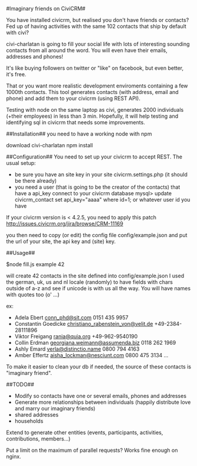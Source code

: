 #Imaginary friends on CiviCRM#


You have installed civicrm, but realised you don't have friends or contacts? Fed up of having activities with the same 102 contacts that ship by default with civi?

civi-charlatan is going to fill your social life with lots of interesting sounding contacts from all around the word. You will even have their emails, addresses and phones!

It's like buying followers on twitter or "like" on facebook, but even better, it's free.
 
That or you want more realistic development enviroments containing a few 1000th contacts. This tool generates contacts (with address, email and phone) and add them to your civicrm (using REST API).

Testing with node on the same laptop as civi, generates 2000 individuals (+their employees) in less than 3 min. Hopefully, it will help testing and identifying sql in civicrm that needs some improvements.

##Installation##
you need to have a working node with npm

download civi-charlatan
npm install

##Configuration##
You need to set up your civicrm to accept REST. The usual setup:
- be sure you have an site key in your site civicrm.settings.php (it should be there already)
- you need a user (that is going to be the creator of the contacts) that have a api_key
connect to your civicrm database
mysql> update civicrm_contact set api_key="aaaa" where id=1;
or whatever user id you have

If your civicrm version is < 4.2.5,  you need to apply this patch
http://issues.civicrm.org/jira/browse/CRM-11169

you then need to copy (or edit) the config file config/example.json
and put the url of your site, the api key and (site) key.

##Usage##

$node fill.js example 42

will create 42 contacts in the site defined into config/example.json
I used the german, uk, us and nl locale (randomly) to have fields with chars outside of a-z and see if unicode is with us all the way. You will have names with quotes too (o' ...)

ex:
- Adela Ebert conn_phd@sit.com  0151 435 9957
- Constantin Goedicke christiano_rabenstein_von@velit.de  +49-2384-28111896
- Viktor Freigang rania@quia.org  +49-962-9540190
- Collin Erdman georgiana.weimann@assumenda.biz 0118 262 1969
- Ashly Emard verla@distinctio.name 0800 794 4163
- Amber Effertz aisha_lockman@nesciunt.com  0800 475 3134
...


To make it easier to clean your db if needed, the source of these contacts is "imaginary friend". 

##TODO##

- Modify so contacts have one or several emails, phones and addresses
- Generate more relationships between individuals (happily distribute love and marry our imaginary friends)
- shared addresses
- households

Extend to generate other entities (events, participants, activities, contributions, members...)

Put a limit on the maximum of parallel requests? Works fine enough on nginx.


